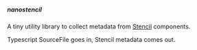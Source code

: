 ##### nanostencil
A tiny utility library to collect metadata from [Stencil](https://stenciljs.com) components.

Typescript SourceFile goes in, Stencil metadata comes out.
